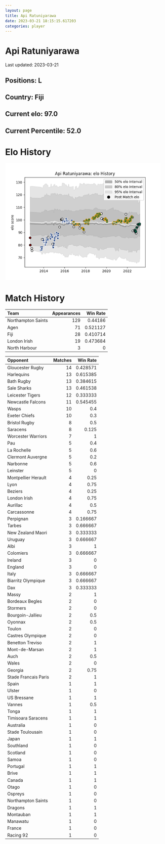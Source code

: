 ```yaml
---  
layout: page  
title: Api Ratuniyarawa  
date: 2023-03-21 18:15:15.617203  
categories: player  
---
```

# Api Ratuniyarawa


Last updated: 2023-03-21
## Positions: L

## Country: Fiji

## Current elo: 97.0

## Current Percentile: 52.0

# Elo History


![elo history](history_ApiRatuniyarawa.png)
# Match History


| Team               |   Appearances |   Win Rate |
|:-------------------|--------------:|-----------:|
| Northampton Saints |           129 |   0.44186  |
| Agen               |            71 |   0.521127 |
| Fiji               |            28 |   0.410714 |
| London Irish       |            19 |   0.473684 |
| North Harbour      |             3 |   0        |

| Opponent             |   Matches |   Win Rate |
|:---------------------|----------:|-----------:|
| Gloucester Rugby     |        14 |   0.428571 |
| Harlequins           |        13 |   0.615385 |
| Bath Rugby           |        13 |   0.384615 |
| Sale Sharks          |        13 |   0.461538 |
| Leicester Tigers     |        12 |   0.333333 |
| Newcastle Falcons    |        11 |   0.545455 |
| Wasps                |        10 |   0.4      |
| Exeter Chiefs        |        10 |   0.3      |
| Bristol Rugby        |         8 |   0.5      |
| Saracens             |         8 |   0.125    |
| Worcester Warriors   |         7 |   1        |
| Pau                  |         5 |   0.4      |
| La Rochelle          |         5 |   0.6      |
| Clermont Auvergne    |         5 |   0.2      |
| Narbonne             |         5 |   0.6      |
| Leinster             |         5 |   0        |
| Montpellier Herault  |         4 |   0.25     |
| Lyon                 |         4 |   0.75     |
| Beziers              |         4 |   0.25     |
| London Irish         |         4 |   0.75     |
| Aurillac             |         4 |   0.5      |
| Carcassonne          |         4 |   0.75     |
| Perpignan            |         3 |   0.166667 |
| Tarbes               |         3 |   0.666667 |
| New Zealand Maori    |         3 |   0.333333 |
| Uruguay              |         3 |   0.666667 |
| Albi                 |         3 |   1        |
| Colomiers            |         3 |   0.666667 |
| Ireland              |         3 |   0        |
| England              |         3 |   0        |
| Italy                |         3 |   0.666667 |
| Biarritz Olympique   |         3 |   0.666667 |
| Dax                  |         3 |   0.333333 |
| Massy                |         2 |   1        |
| Bordeaux Begles      |         2 |   0        |
| Stormers             |         2 |   0        |
| Bourgoin-Jallieu     |         2 |   0.5      |
| Oyonnax              |         2 |   0.5      |
| Toulon               |         2 |   0        |
| Castres Olympique    |         2 |   0        |
| Benetton Treviso     |         2 |   1        |
| Mont-de-Marsan       |         2 |   1        |
| Auch                 |         2 |   0.5      |
| Wales                |         2 |   0        |
| Georgia              |         2 |   0.75     |
| Stade Francais Paris |         2 |   1        |
| Spain                |         1 |   1        |
| Ulster               |         1 |   0        |
| US Bressane          |         1 |   1        |
| Vannes               |         1 |   0.5      |
| Tonga                |         1 |   1        |
| Timisoara Saracens   |         1 |   1        |
| Australia            |         1 |   0        |
| Stade Toulousain     |         1 |   0        |
| Japan                |         1 |   1        |
| Southland            |         1 |   0        |
| Scotland             |         1 |   0        |
| Samoa                |         1 |   0        |
| Portugal             |         1 |   1        |
| Brive                |         1 |   1        |
| Canada               |         1 |   1        |
| Otago                |         1 |   0        |
| Ospreys              |         1 |   0        |
| Northampton Saints   |         1 |   0        |
| Dragons              |         1 |   1        |
| Montauban            |         1 |   1        |
| Manawatu             |         1 |   0        |
| France               |         1 |   0        |
| Racing 92            |         1 |   0        |